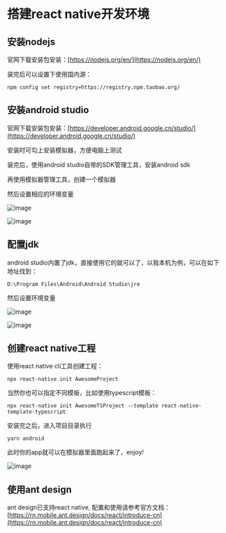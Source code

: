 # 搭建react native开发环境

## 安装nodejs

官网下载安装包安装：[https://nodejs.org/en/](https://nodejs.org/en/)

装完后可以设置下使用国内源：

```
npm config set registry=https://registry.npm.taobao.org/
```

## 安装android studio

官网下载安装包安装：[https://developer.android.google.cn/studio/](https://developer.android.google.cn/studio/)

安装时可勾上安装模拟器，方便电脑上测试

装完后，使用android studio自带的SDK管理工具，安装android sdk

再使用模拟器管理工具，创建一个模拟器

然后设置相应的环境变量

![image](https://user-images.githubusercontent.com/6689073/150129016-7a7326a4-e1be-4453-af59-3f6244faabc1.png)

![image](https://user-images.githubusercontent.com/6689073/150142518-8c76a9d3-65da-4381-9add-79c3288028d1.png)

## 配置jdk

android studio内置了jdk，直接使用它的就可以了，以我本机为例，可以在如下地址找到：
```
D:\Program Files\Android\Android Studio\jre
```

然后设置环境变量

![image](https://user-images.githubusercontent.com/6689073/150142111-363d12ae-3f29-43fb-ace4-b7871a58fc8b.png)

![image](https://user-images.githubusercontent.com/6689073/150142358-2ce778cf-8148-48de-806f-e271c27c2685.png)


## 创建react native工程

使用react native cli工具创建工程：
```
npx react-native init AwesomeProject
```

当然你也可以指定不同模板，比如使用typescript模板：
```
npx react-native init AwesomeTSProject --template react-native-template-typescript
```

安装完之后，进入项目目录执行
```
yarn android
```

此时你的app就可以在模拟器里面跑起来了，enjoy!

![image](https://user-images.githubusercontent.com/6689073/150142686-487f5942-4c50-4f71-b239-209be7322e1a.png)

## 使用ant design

ant design已支持react native, 配置和使用请参考官方文档：[https://rn.mobile.ant.design/docs/react/introduce-cn](https://rn.mobile.ant.design/docs/react/introduce-cn)